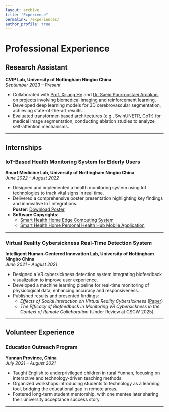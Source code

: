 ```yaml
---
layout: archive
title: "Experience"
permalink: /experiences/
author_profile: true
---
```


# Professional Experience

## Research Assistant  
**CVIP Lab, University of Nottingham Ningbo China**  
*September 2023 – Present*  
- Collaborated with [Prof. Xijiang He](https://scholar.google.com.au/citations?user=BiBXGfIAAAAJ&hl=en) and [Dr. Saeid Pourroostaei Ardakani](https://scholar.google.com/citations?user=3OeHr8gAAAAJ&hl=en) on projects involving biomedical imaging and reinforcement learning.
- Developed deep learning models for 3D cerebrovascular segmentation, achieving state-of-the-art results.
- Evaluated transformer-based architectures (e.g., SwinUNETR, CoTr) for medical image segmentation, conducting ablation studies to analyze self-attention mechanisms.

---

## Internships

### IoT-Based Health Monitoring System for Elderly Users  
**Smart Medicine Lab, University of Nottingham Ningbo China**  
*June 2022 – August 2022*  
- Designed and implemented a health monitoring system using IoT technologies to track vital signs in real time.
- Delivered a comprehensive poster presentation highlighting key findings and innovative IoT integrations.  
  **Poster**: [Download Poster](SMPoster.pdf)  
- **Software Copyrights**:  
  - [Smart Health Home Edge Computing System](SM_SC1.pdf)  
  - [Smart Health Home Personal Health Hub Mobile Application](SM_SC2.pdf)

---

### Virtual Reality Cybersickness Real-Time Detection System  
**Intelligent Human-Centered Innovation Lab, University of Nottingham Ningbo China**  
*June 2021 – August 2021*  
- Designed a VR cybersickness detection system integrating biofeedback visualization to improve user experience.  
- Developed a machine learning pipeline for real-time monitoring of physiological data, enhancing accuracy and responsiveness.  
- Published results and presented findings:
  - *Effects of Social Interaction on Virtual Reality Cybersickness* ([Paper](PDM_Paper.pdf))  
  - *The Efficacy of Biofeedback in Monitoring VR Cybersickness in the Context of Remote Collaboration* (Under Review at CSCW 2025).

---

## Volunteer Experience

### Education Outreach Program  
**Yunnan Province, China**  
*July 2021 – August 2021*  
- Taught English to underprivileged children in rural Yunnan, focusing on interactive and technology-driven teaching methods.  
- Organized workshops introducing students to technology as a learning tool, bridging the educational gap in remote areas.  
- Fostered long-term student mentorship, with one mentee later sharing their university acceptance success story.

---